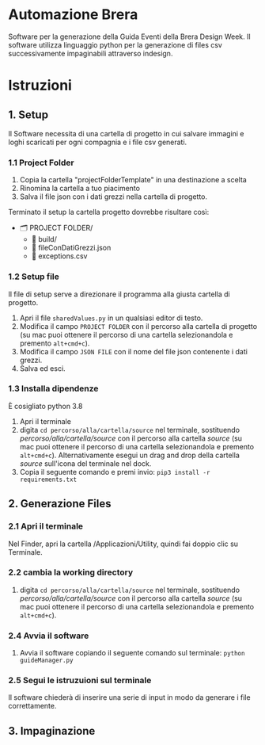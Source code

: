 # Automazione Brera
 
Software per la generazione della Guida Eventi della Brera Design Week.
Il software utilizza linguaggio python per la generazione di files csv successivamente impaginabili attraverso indesign.

# Istruzioni

## 1. Setup
Il Software necessita di una cartella di progetto in cui salvare immagini e loghi scaricati per ogni compagnia e i file csv generati.



### 1.1 Project Folder

1. Copia la cartella "projectFolderTemplate" in una destinazione a scelta
2. Rinomina la cartella a tuo piacimento
3. Salva il file json con i dati grezzi nella cartella di progetto.

Terminato il setup la cartella progetto dovrebbe risultare così:
* 🗂 PROJECT FOLDER/
    * 📁 build/
	* 📄 fileConDatiGrezzi.json
    * 📄 exceptions.csv


### 1.2 Setup file
Il file di setup serve a direzionare il programma alla giusta cartella di progetto.

1. Apri il file `sharedValues.py` in un qualsiasi editor di testo.
2. Modifica il campo `PROJECT FOLDER` con il percorso alla cartella di progetto (su mac puoi ottenere il percorso di una cartella selezionandola e premento `alt+cmd+c`).
3. Modifica il campo `JSON FILE` con il nome del file json contenente i dati grezzi.
4. Salva ed esci.

### 1.3 Installa dipendenze
È cosigliato python 3.8
1. Apri il terminale
2. digita `cd percorso/alla/cartella/source` nel terminale, sostituendo *percorso/alla/cartella/source* con il percorso alla cartella *source* (su mac puoi ottenere il percorso di una cartella selezionandola e premento `alt+cmd+c`). Alternativamente esegui un drag and drop della cartella *source* sull'icona del terminale nel dock.
3. Copia il seguente comando e premi invio: `pip3 install -r requirements.txt`

## 2. Generazione Files
### 2.1 Apri il terminale
Nel Finder, apri la cartella /Applicazioni/Utility, quindi fai doppio clic su Terminale.
### 2.2 cambia la working directory
1. digita `cd percorso/alla/cartella/source` nel terminale, sostituendo *percorso/alla/cartella/source* con il percorso alla cartella *source* (su mac puoi ottenere il percorso di una cartella selezionandola e premento `alt+cmd+c`).

### 2.4 Avvia il software
1. Avvia il software copiando il seguente comando sul terminale: `python guideManager.py`

### 2.5 Segui le istruzuioni sul terminale
Il software chiederà di inserire una serie di input in modo da generare i file correttamente.

## 3. Impaginazione